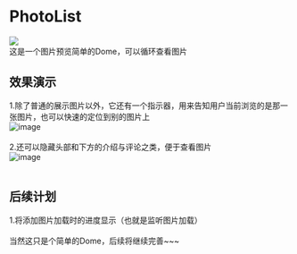 # PhotoList
[![](https://img.shields.io/badge/个人博客-Android笔记-green.svg)](https://brokes6.github.io)<br>
这是一个图片预览简单的Dome，可以循环查看图片
## 效果演示
1.除了普通的展示图片以外，它还有一个指示器，用来告知用户当前浏览的是那一张图片，也可以快速的定位到别的图片上<br>
![image](https://github.com/brokes6/Photolist/blob/master/FU%202021-01-31%2019-44-56-358.gif)<br>
<br>
2.还可以隐藏头部和下方的介绍与评论之类，便于查看图片<br>
![image](https://github.com/brokes6/Photolist/blob/master/FU%202021-01-31%2019-46-43-709.gif)<br>
<br>
## 后续计划
  1.将添加图片加载时的进度显示（也就是监听图片加载）
<br>
<br>
当然这只是个简单的Dome，后续将继续完善~~~
